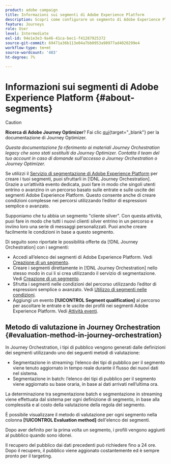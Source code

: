 ```yaml
---
product: adobe campaign
title: Informazioni sui segmenti di Adobe Experience Platform
description: Scopri come configurare un segmento di Adobe Experience Platform
feature: Journeys
role: User
level: Intermediate
exl-id: 94e1e3e3-9a46-41ca-bec1-f41287925372
source-git-commit: 69471a36b113e04a7bb0953a90977ad4020299e4
workflow-type: tm+mt
source-wordcount: '403'
ht-degree: 7%

---
```


# Informazioni sui segmenti di Adobe Experience Platform {#about-segments}


>[!CAUTION]
>
>**Ricerca di Adobe Journey Optimizer**? Fai clic [qui](https://experienceleague.adobe.com/it/docs/journey-optimizer/using/ajo-home){target="_blank"} per la documentazione di Journey Optimizer.
>
>
>_Questa documentazione fa riferimento ai materiali Journey Orchestration legacy che sono stati sostituiti da Journey Optimizer. Contatta il team del tuo account in caso di domande sull&#39;accesso a Journey Orchestration o Journey Optimizer._


Se utilizzi il [Servizio di segmentazione di Adobe Experience Platform](https://experienceleague.adobe.com/docs/experience-platform/segmentation/home.html?lang=it) per creare i tuoi segmenti, puoi sfruttarli in [!DNL Journey Orchestration]. Grazie a un’attività evento dedicata, puoi fare in modo che singoli utenti entrino o avanzino in un percorso basato sulle entrate e sulle uscite dei segmenti Adobe Experience Platform. Questo consente anche di creare condizioni complesse nei percorsi utilizzando l’editor di espressioni semplice o avanzato.

Supponiamo che tu abbia un segmento &quot;cliente silver&quot;. Con questa attività, puoi fare in modo che tutti i nuovi clienti silver entrino in un percorso e inviino loro una serie di messaggi personalizzati. Puoi anche creare facilmente le condizioni in base a questo segmento.

Di seguito sono riportate le possibilità offerte da [!DNL Journey Orchestration] con i segmenti:

* Accedi all’elenco dei segmenti di Adobe Experience Platform. Vedi [Creazione di un segmento](../segment/creating-a-segment.md).
* Creare i segmenti direttamente in [!DNL Journey Orchestration] nello stesso modo in cui li si crea utilizzando il servizio di segmentazione. Vedi [Creazione di un segmento](../segment/creating-a-segment.md).
* Sfrutta i segmenti nelle condizioni del percorso utilizzando l’editor di espressioni semplice o avanzato. Vedi [Utilizzo di segmenti nelle condizioni](../segment/using-a-segment.md).
* Aggiungi un evento **[!UICONTROL Segment qualification]** al percorso per ascoltare le entrate e le uscite dei profili nei segmenti Adobe Experience Platform. Vedi [Attività eventi](../building-journeys/segment-qualification-events.md).

## Metodo di valutazione in Journey Orchestration {#evaluation-method-in-journey-orchestration}

In Journey Orchestration, i tipi di pubblico vengono generati dalle definizioni dei segmenti utilizzando uno dei seguenti metodi di valutazione:

* Segmentazione in streaming: l’elenco dei tipi di pubblico per il segmento viene tenuto aggiornato in tempo reale durante il flusso dei nuovi dati nel sistema.
* Segmentazione in batch: l’elenco dei tipi di pubblico per il segmento viene aggiornato su base oraria, in base ai dati arrivati nell’ultima ora.

La determinazione tra segmentazione batch e segmentazione in streaming viene effettuata dal sistema per ogni definizione di segmento, in base alla complessità e al costo della valutazione della regola del segmento.

È possibile visualizzare il metodo di valutazione per ogni segmento nella colonna **[!UICONTROL Evaluation method]** dell&#39;elenco dei segmenti.

Dopo aver definito per la prima volta un segmento, i profili vengono aggiunti al pubblico quando sono idonei.

Il recupero del pubblico dai dati precedenti può richiedere fino a 24 ore. Dopo il recupero, il pubblico viene aggionato costantemente ed è sempre pronto per il targeting.
